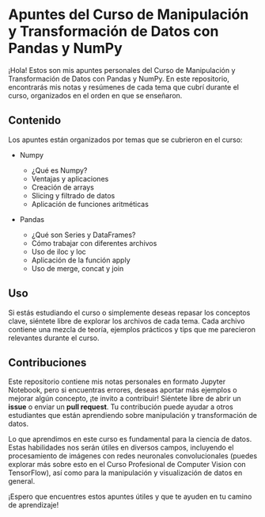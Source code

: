 # Apuntes del Curso de Manipulación y Transformación de Datos con Pandas y NumPy

¡Hola! Estos son mis apuntes personales del Curso de Manipulación y Transformación de Datos con Pandas y NumPy. En este repositorio, encontrarás mis notas y resúmenes de cada tema que cubrí durante el curso, organizados en el orden en que se enseñaron.

## Contenido

Los apuntes están organizados por temas que se cubrieron en el curso:

- Numpy
  - ¿Qué es Numpy?
  - Ventajas y aplicaciones
  - Creación de arrays
  - Slicing y filtrado de datos
  - Aplicación de funciones aritméticas

- Pandas
  - ¿Qué son Series y DataFrames?
  - Cómo trabajar con diferentes archivos
  - Uso de iloc y loc
  - Aplicación de la función apply
  - Uso de merge, concat y join

## Uso

Si estás estudiando el curso o simplemente deseas repasar los conceptos clave, siéntete libre de explorar los archivos de cada tema. Cada archivo contiene una mezcla de teoría, ejemplos prácticos y tips que me parecieron relevantes durante el curso.

## Contribuciones

Este repositorio contiene mis notas personales en formato Jupyter Notebook, pero si encuentras errores, deseas aportar más ejemplos o mejorar algún concepto, ¡te invito a contribuir! Siéntete libre de abrir un **issue** o enviar un **pull request**. Tu contribución puede ayudar a otros estudiantes que están aprendiendo sobre manipulación y transformación de datos.

Lo que aprendimos en este curso es fundamental para la ciencia de datos. Estas habilidades nos serán útiles en diversos campos, incluyendo el procesamiento de imágenes con redes neuronales convolucionales (puedes explorar más sobre esto en el Curso Profesional de Computer Vision con TensorFlow), así como para la manipulación y visualización de datos en general.

¡Espero que encuentres estos apuntes útiles y que te ayuden en tu camino de aprendizaje!
